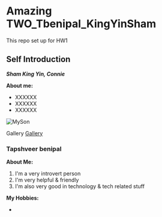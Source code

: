 # Amazing TWO_Tbenipal_KingYinSham
This repo set up for HW1 
## Self Introduction

***Sham King Yin, Connie***

**About me:**
- XXXXXX
- XXXXXX
- XXXXXX

![MySon](images/Elvis.png)


Gallery
[Gallery](http://youtube.com)

>

### **Tapshveer benipal**

**About Me:**
1. I'm a very introvert person
2. I'm very helpful & friendly
3. I'm also very good in technology & tech related stuff

**My Hobbies:**

- 
